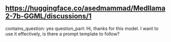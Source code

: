 ## https://huggingface.co/asedmammad/Medllama2-7b-GGML/discussions/1

contains_question: yes
question_part: Hi, thanks for this model. I want to use it effectively, is there a prompt template to follow?
